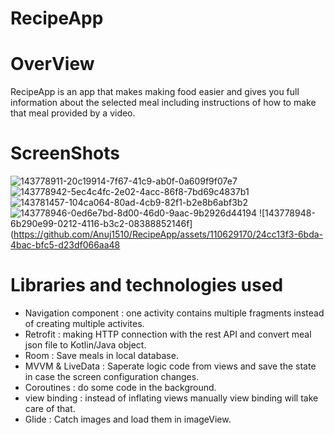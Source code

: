 # RecipeApp
# OverView
RecipeApp is an app that makes making food easier and gives you full information about the selected meal including instructions of how to make that meal provided by a video.
# ScreenShots
![143778911-20c19914-7f67-41c9-ab0f-0a609f9f07e7](https://github.com/Anuj1510/RecipeApp/assets/110629170/4dcd3aea-1d32-47a2-9a8a-b70fc97715ac)
![143778942-5ec4c4fc-2e02-4acc-86f8-7bd69c4837b1](https://github.com/Anuj1510/RecipeApp/assets/110629170/3c8b3d20-9a3e-4964-9a94-f84bef714d22)
![143781457-104ca064-80ad-4cb9-82f1-b2e8b6abf3b2](https://github.com/Anuj1510/RecipeApp/assets/110629170/b97f0393-1170-4796-9688-ec19981b7de2)
![143778946-0ed6e7bd-8d00-46d0-9aac-9b2926d44194](https://github.com/Anuj1510/RecipeApp/assets/110629170/f4fa180d-e3b7-42fb-aff7-d258a592d263)
![143778948-6b290e99-0212-4116-b3c2-08388852146f](https://github.com/Anuj1510/RecipeApp/assets/110629170/24cc13f3-6bda-4bac-bfc5-d23df066aa48
# Libraries and technologies used
- Navigation component : one activity contains multiple fragments instead of creating multiple activites.
- Retrofit : making HTTP connection with the rest API and convert meal json file to Kotlin/Java object.
- Room : Save meals in local database.
- MVVM & LiveData : Saperate logic code from views and save the state in case the screen configuration changes.
- Coroutines : do some code in the background.
- view binding : instead of inflating views manually view binding will take care of that.
- Glide : Catch images and load them in imageView.

